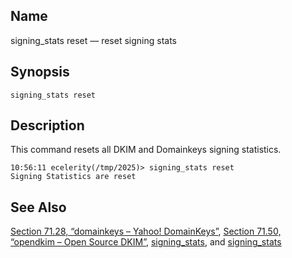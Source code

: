 <a name="console_commands.signing_stats_reset"></a>
## Name

signing_stats reset — reset signing stats

## Synopsis

`signing_stats reset`

<a name="idp12851024"></a>
## Description

This command resets all DKIM and Domainkeys signing statistics.

```
10:56:11 ecelerity(/tmp/2025)> signing_stats reset
Signing Statistics are reset
```
<a name="idp12853296"></a>
## See Also

[Section 71.28, “domainkeys – Yahoo! DomainKeys”](modules.domainkeys.php "71.28. domainkeys – Yahoo! DomainKeys"), [Section 71.50, “opendkim – Open Source DKIM”](modules.opendkim.php "71.50. opendkim – Open Source DKIM"), [signing_stats](conf.ref.signing_stats.php "signing_stats"), and [signing_stats](console_commands.signing_stats.php "signing_stats")
